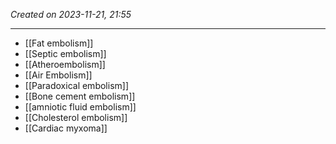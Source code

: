 *Created on 2023-11-21, 21:55* 

---
- [[Fat embolism]]
- [[Septic embolism]]
- [[Atheroembolism]]
- [[Air Embolism]] 
- [[Paradoxical embolism]] 
- [[Bone cement embolism]] 
- [[amniotic fluid embolism]] 
- [[Cholesterol embolism]] 
- [[Cardiac myxoma]] 